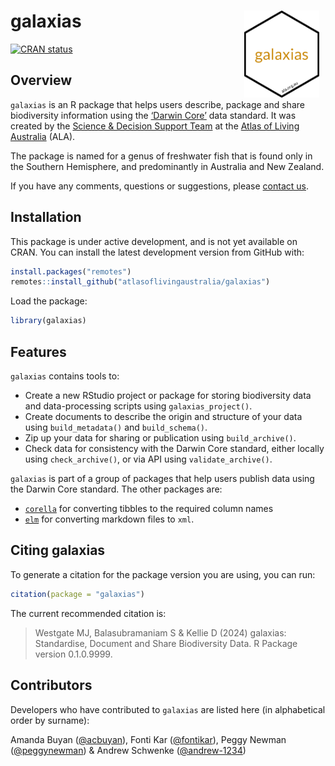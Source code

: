 
<!-- README.md is generated from README.Rmd. Please edit that file -->

# galaxias <img src="man/figures/logo.png" align="right" style="margin: 0px 10px 0px 10px;" alt="" width="120"/><br>

<!-- badges: start -->

[![CRAN
status](https://www.r-pkg.org/badges/version/galaxias)](https://CRAN.R-project.org/package=galaxias)
<!-- badges: end -->

## Overview

`galaxias` is an R package that helps users describe, package and share
biodiversity information using the [‘Darwin Core’](https://dwc.tdwg.org)
data standard. It was created by the [Science & Decision Support
Team](https://labs.ala.org.au) at the [Atlas of Living
Australia](https://www.ala.org.au) (ALA).

The package is named for a genus of freshwater fish that is found only
in the Southern Hemisphere, and predominantly in Australia and New
Zealand.

If you have any comments, questions or suggestions, please [contact
us](mailto:support@ala.org.au).

## Installation

This package is under active development, and is not yet available on
CRAN. You can install the latest development version from GitHub with:

``` r
install.packages("remotes")
remotes::install_github("atlasoflivingaustralia/galaxias")
```

Load the package:

``` r
library(galaxias)
```

## Features

`galaxias` contains tools to:

- Create a new RStudio project or package for storing biodiversity data
  and data-processing scripts using `galaxias_project()`.
- Create documents to describe the origin and structure of your data
  using `build_metadata()` and `build_schema()`.
- Zip up your data for sharing or publication using `build_archive()`.
- Check data for consistency with the Darwin Core standard, either
  locally using `check_archive()`, or via API using
  `validate_archive()`.

`galaxias` is part of a group of packages that help users publish data
using the Darwin Core standard. The other packages are:

- [`corella`](https://github.com/AtlasOfLivingAustralia/corella) for
  converting tibbles to the required column names
- [`elm`](https://github.com/AtlasOfLivingAustralia/elm) for converting
  markdown files to `xml`.

## Citing galaxias

To generate a citation for the package version you are using, you can
run:

``` r
citation(package = "galaxias")
```

The current recommended citation is:

> Westgate MJ, Balasubramaniam S & Kellie D (2024) galaxias:
> Standardise, Document and Share Biodiversity Data. R Package version
> 0.1.0.9999.

## Contributors

Developers who have contributed to `galaxias` are listed here (in
alphabetical order by surname):

Amanda Buyan ([@acbuyan](https://github.com/acbuyan)), Fonti Kar
([@fontikar](https://github.com/fontikar)), Peggy Newman
([@peggynewman](https://github.com/peggynewman)) & Andrew Schwenke
([@andrew-1234](https://github.com/andrew-1234))
